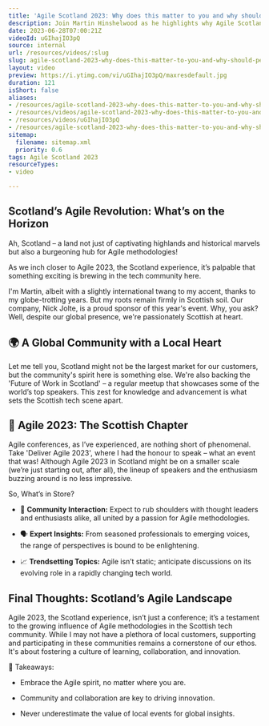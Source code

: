 ```yaml
---
title: 'Agile Scotland 2023: Why does this matter to you and why should people come to the event?'
description: Join Martin Hinshelwood as he highlights why Agile Scotland 2023 is a must-attend event for anyone in Scotland's agile community!
date: 2023-06-28T07:00:21Z
videoId: uGIhajIO3pQ
source: internal
url: /resources/videos/:slug
slug: agile-scotland-2023-why-does-this-matter-to-you-and-why-should-people-come-to-the-event
layout: video
preview: https://i.ytimg.com/vi/uGIhajIO3pQ/maxresdefault.jpg
duration: 121
isShort: false
aliases:
- /resources/agile-scotland-2023-why-does-this-matter-to-you-and-why-should-people-come-to-the-event
- /resources/videos/agile-scotland-2023-why-does-this-matter-to-you-and-why-should-people-come-to-the-event-
- /resources/videos/uGIhajIO3pQ
- /resources/agile-scotland-2023-why-does-this-matter-to-you-and-why-should-people-come-to-the-event-
sitemap:
  filename: sitemap.xml
  priority: 0.6
tags: Agile Scotland 2023
resourceTypes:
- video

---
```



## Scotland’s Agile Revolution: What’s on the Horizon 

Ah, Scotland – a land not just of captivating highlands and historical marvels but also a burgeoning hub for Agile methodologies!  

As we inch closer to Agile 2023, the Scotland experience, it’s palpable that something exciting is brewing in the tech community here. 

I'm Martin, albeit with a slightly international twang to my accent, thanks to my globe-trotting years. But my roots remain firmly in Scottish soil. Our company, Nick Jolte, is a proud sponsor of this year's event. Why, you ask? Well, despite our global presence, we're passionately Scottish at heart. 

## 🌍 A Global Community with a Local Heart 

Let me tell you, Scotland might not be the largest market for our customers, but the community's spirit here is something else. We're also backing the 'Future of Work in Scotland' – a regular meetup that showcases some of the world’s top speakers. This zest for knowledge and advancement is what sets the Scottish tech scene apart. 

## 🚀 Agile 2023: The Scottish Chapter 

Agile conferences, as I’ve experienced, are nothing short of phenomenal. Take 'Deliver Agile 2023', where I had the honour to speak – what an event that was! Although Agile 2023 in Scotland might be on a smaller scale (we’re just starting out, after all), the lineup of speakers and the enthusiasm buzzing around is no less impressive. 

So, What’s in Store? 

- 🤝 **Community Interaction:** Expect to rub shoulders with thought leaders and enthusiasts alike, all united by a passion for Agile methodologies. 

- 🗣️ **Expert Insights:** From seasoned professionals to emerging voices, the range of perspectives is bound to be enlightening. 

- 📈 **Trendsetting Topics:** Agile isn’t static; anticipate discussions on its evolving role in a rapidly changing tech world. 

## Final Thoughts: Scotland’s Agile Landscape 

Agile 2023, the Scotland experience, isn’t just a conference; it’s a testament to the growing influence of Agile methodologies in the Scottish tech community. While I may not have a plethora of local customers, supporting and participating in these communities remains a cornerstone of our ethos. It's about fostering a culture of learning, collaboration, and innovation. 

💭 Takeaways: 

- Embrace the Agile spirit, no matter where you are. 

- Community and collaboration are key to driving innovation. 

- Never underestimate the value of local events for global insights.
